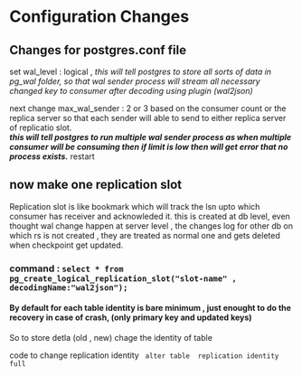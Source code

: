<h1>Configuration Changes</h1>
<h2>Changes for postgres.conf file</h2>
<p>set wal_level : logical , <i>this will tell postgres to store all sorts of data in pg_wal folder, so that wal sender process will stream all necessary changed key to consumer after decoding using plugin (wal2json) </i> </p>
next change max_wal_sender : 2 or 3 based on the consumer count or the replica server so that each sender will able to send to either replica server of replicatio slot.</br>
<i><b>this will tell postgres to run multiple wal sender process as when multiple consumer will be consuming then if limit is low then will get error that no process exists.</b></i>
restart
<h2>now make one replication slot </h2>
<p>Replication slot is like bookmark which will track the lsn upto which consumer has receiver and acknowleded it. this is created at db level, even thought wal change happen at server level , the changes log for other db on which rs is not created , they are treated as normal one and gets deleted when checkpoint get updated.</p>
<h3>command :  <code>select * from pg_create_logical_replication_slot("slot-name" , decodingName:"wal2json");</code></h3>

<h4>By default for each table identity is bare minimum , just enought to do the recovery in case of crash, (only primary key and updated keys)</h4>
<p>So to store detla (old , new) chage the identity of table</p>
<p>code to change replication identity <code> alter table <tableName> replication identity full </code></p>
